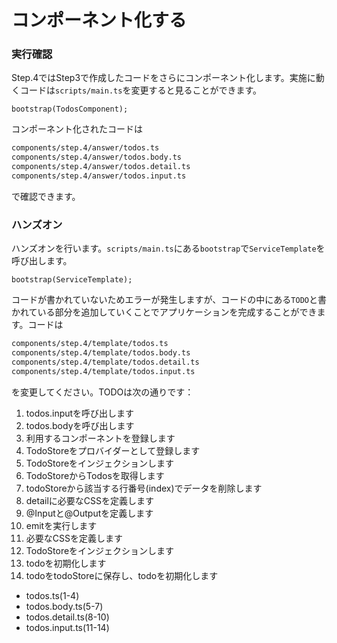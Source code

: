 # コンポーネント化する

### 実行確認

Step.4ではStep3で作成したコードをさらにコンポーネント化します。実施に動くコードは`scripts/main.ts`を変更すると見ることができます。

```typscript
bootstrap(TodosComponent);
```

コンポーネント化されたコードは

```bash
components/step.4/answer/todos.ts
components/step.4/answer/todos.body.ts
components/step.4/answer/todos.detail.ts
components/step.4/answer/todos.input.ts
```

で確認できます。

### ハンズオン

ハンズオンを行います。`scripts/main.ts`にある`bootstrap`で`ServiceTemplate`を呼び出します。

```typscript
bootstrap(ServiceTemplate);
```

コードが書かれていないためエラーが発生しますが、コードの中にある`TODO`と書かれている部分を追加していくことでアプリケーションを完成することができます。コードは

```bash
components/step.4/template/todos.ts
components/step.4/template/todos.body.ts
components/step.4/template/todos.detail.ts
components/step.4/template/todos.input.ts
```

を変更してください。TODOは次の通りです：

1. todos.inputを呼び出します
2. todos.bodyを呼び出します
3. 利用するコンポーネントを登録します
4. TodoStoreをプロバイダーとして登録します
5. TodoStoreをインジェクションします
6. TodoStoreからTodosを取得します
7. todoStoreから該当する行番号(index)でデータを削除します
8. detailに必要なCSSを定義します
9. @Inputと@Outputを定義します
10. emitを実行します
11. 必要なCSSを定義します
12. TodoStoreをインジェクションします
13. todoを初期化します
14. todoをtodoStoreに保存し、todoを初期化します

* todos.ts(1-4)
* todos.body.ts(5-7)
* todos.detail.ts(8-10)
* todos.input.ts(11-14)
